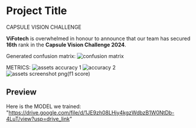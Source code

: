 # Project Title
CAPSULE VISION CHALLENGE

**ViFotech** is overwhelmed in honour to announce that our team has secured **16th** rank in the **Capsule Vision Challenge 2024**.


Generated confusion matrix:
![confusion matrix](https://github.com/user-attachments/assets/afaeb368-9c9a-4de1-a675-55fd540bdb65)

METRICS:
![assets accuracy 1](https://github.com/user-attachments/assets/3f88b22c-0110-4d4b-a529-041f95f4bb90)
![accuracy 2](https://github.com/user-attachments/assets/0070b94e-81d6-44ec-b0eb-9fdcc626efb9)
![assets screenshot png(f1 score)](https://github.com/user-attachments/assets/d43e47e5-7c13-4cdd-8019-79e483e37bd4)

## Preview

Here is the MODEL we trained:
"https://drive.google.com/file/d/1JE9zh08LHjy4kgzWdbzB1W0NtDb-4LuT/view?usp=drive_link"



